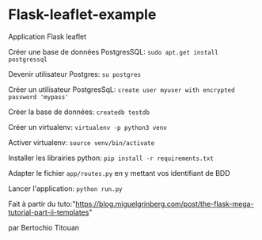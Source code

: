 # Flask-leaflet-example
Application Flask leaflet 

Créer une base de données PostgresSQL:
`sudo apt.get install postgressql`

Devenir utilisateur Postgres:
`su postgres`

Créer un utilisateur PostgresSqL:
`create user myuser with encrypted password 'mypass'`

Créer la base de données:
`createdb testdb`

Créer un virtualenv:
`virtualenv -p python3 venv`

Activer virtualenv:
`source venv/bin/activate`

Installer les librairies python:
`pip install -r requirements.txt`

Adapter le fichier `app/routes.py` en y mettant vos identifiant de BDD

Lancer l'application:
`python run.py`


Fait à partir du tuto:"https://blog.miguelgrinberg.com/post/the-flask-mega-tutorial-part-ii-templates"

par Bertochio Titouan

